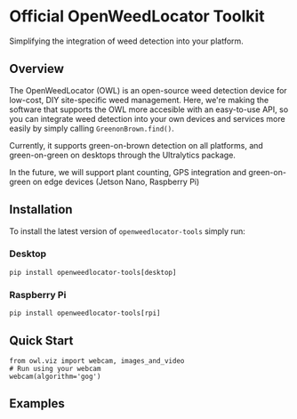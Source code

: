 # Official OpenWeedLocator Toolkit
Simplifying the integration of weed detection into your platform.

## Overview
The OpenWeedLocator (OWL) is an open-source weed detection device for low-cost, 
DIY site-specific weed management. Here, we're making the software that supports 
the OWL more accesible with an easy-to-use API, so you can integrate weed detection 
into your own devices and services more easily by simply calling 
`GreenonBrown.find()`.

Currently, it supports green-on-brown detection on all platforms, and green-on-green
on desktops through the Ultralytics package.

In the future, we will support plant counting, GPS integration and green-on-green 
on edge devices (Jetson Nano, Raspberry Pi)

## Installation
To install the latest version of `openweedlocator-tools` simply run:
### Desktop
```
pip install openweedlocator-tools[desktop]
```
### Raspberry Pi
```
pip install openweedlocator-tools[rpi]
```

## Quick Start
```
from owl.viz import webcam, images_and_video
# Run using your webcam
webcam(algorithm='gog')

```

## Examples
### 